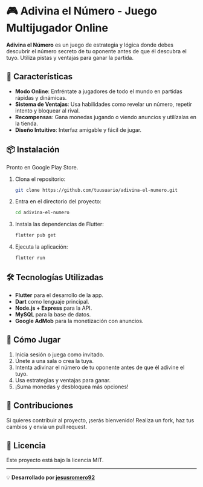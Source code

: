 # 🎮 Adivina el Número - Juego Multijugador Online

**Adivina el Número** es un juego de estrategia y lógica donde debes descubrir el número secreto de tu oponente antes de que él descubra el tuyo. Utiliza pistas y ventajas para ganar la partida.

## 🚀 Características
- **Modo Online**: Enfréntate a jugadores de todo el mundo en partidas rápidas y dinámicas.
- **Sistema de Ventajas**: Usa habilidades como revelar un número, repetir intento y bloquear al rival.
- **Recompensas**: Gana monedas jugando o viendo anuncios y utilízalas en la tienda.
- **Diseño Intuitivo**: Interfaz amigable y fácil de jugar.

## 📦 Instalación
Pronto en Google Play Store.
1. Clona el repositorio:
   ```sh
   git clone https://github.com/tuusuario/adivina-el-numero.git
   ```
2. Entra en el directorio del proyecto:
   ```sh
   cd adivina-el-numero
   ```
3. Instala las dependencias de Flutter:
   ```sh
   flutter pub get
   ```
4. Ejecuta la aplicación:
   ```sh
   flutter run
   ```

## 🛠 Tecnologías Utilizadas
- **Flutter** para el desarrollo de la app.
- **Dart** como lenguaje principal.
- **Node.js + Express** para la API.
- **MySQL** para la base de datos.
- **Google AdMob** para la monetización con anuncios.

## 📌 Cómo Jugar
1. Inicia sesión o juega como invitado.
2. Únete a una sala o crea la tuya.
3. Intenta adivinar el número de tu oponente antes de que él adivine el tuyo.
4. Usa estrategias y ventajas para ganar.
5. ¡Suma monedas y desbloquea más opciones!

## 🤝 Contribuciones
Si quieres contribuir al proyecto, ¡serás bienvenido! Realiza un fork, haz tus cambios y envía un pull request.

## 📄 Licencia
Este proyecto está bajo la licencia MIT.

---
💡 **Desarrollado por [jesusromero92](https://github.com/jesusromero92)**

